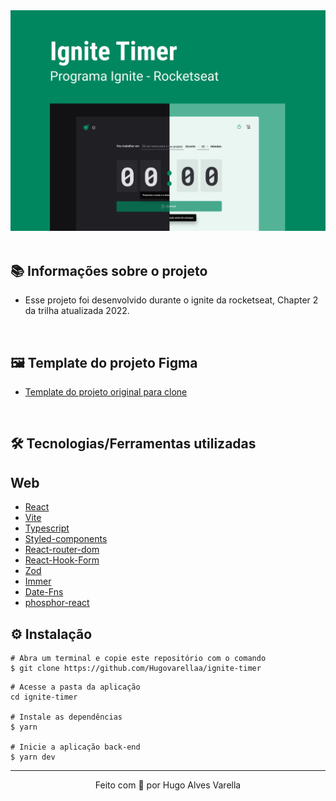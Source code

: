 <div>
  <img src="./src/assets/Capa.png" width="720p">
</div>

<br/>

## 📚 Informações sobre o projeto

- Esse projeto foi desenvolvido durante o ignite da rocketseat, Chapter 2 da trilha atualizada 2022.

&nbsp;

## 🖼️ Template do projeto Figma

- [Template do projeto original para clone](<https://www.figma.com/file/7ofAZTXsFSkAqvNVfuHrce/Ignite-Timer-(Community)?t=8fbeWH5F3GkG5qrE-6>)

<br/>

## 🛠️ Tecnologias/Ferramentas utilizadas

## Web

- [React](https://pt-br.reactjs.org/)
- [Vite](https://vitejs.dev/)
- [Typescript](https://www.typescriptlang.org/)
- [Styled-components](https://styled-components.com/)
- [React-router-dom](https://reactrouter.com/en/main)
- [React-Hook-Form](https://react-hook-form.com)
- [Zod](https://zod.dev/)
- [Immer](https://github.com/immerjs/immer)
- [Date-Fns](https://date-fns.org)
- [phosphor-react](https://phosphoricons.com/)

## ⚙️ Instalação

```
# Abra um terminal e copie este repositório com o comando
$ git clone https://github.com/Hugovarellaa/ignite-timer
```

```
# Acesse a pasta da aplicação
cd ignite-timer

# Instale as dependências
$ yarn

# Inicie a aplicação back-end
$ yarn dev
```

---

<p align="center">Feito com 💙 por Hugo Alves Varella</p>
